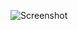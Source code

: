 ![Screenshot](https://raw.githubusercontent.com/Cryakl/Ultimate-RAT-Collection/refs/heads/main/DcRat/DcRat%20v1.0.0/Screenshot.png)
